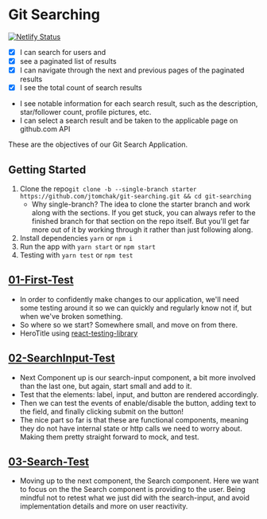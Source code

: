 # Git Searching

[![Netlify Status](https://api.netlify.com/api/v1/badges/7fa21442-8dc8-4805-8d6d-5cd9e9047b76/deploy-status)](https://app.netlify.com/sites/git-searching/deploys)

- [x] I can search for users and
- [x] see a paginated list of results
- [x] I can navigate through the next and previous pages of the paginated results
- [x] I see the total count of search results
- I see notable information for each search result, such as the description, star/follower count, profile pictures, etc.
- I can select a search result and be taken to the applicable page on github.com API

These are the objectives of our Git Search Application.

## Getting Started

1. Clone the repo`git clone -b --single-branch starter https://github.com/jtomchak/git-searching.git && cd git-searching`
   - Why single-branch? The idea to clone the starter branch and work along with the sections. If you get stuck, you can always refer to the finished branch for that section on the repo itself. But you'll get far more out of it by working through it rather than just following along.
2. Install dependencies `yarn` or `npm i`
3. Run the app with `yarn start` or `npm start`
4. Testing with `yarn test` or `npm test`

## [01-First-Test](https://github.com/jtomchak/git-searching/tree/01-first-test)

- In order to confidently make changes to our application, we'll need some testing around it so we can quickly and regularly know not if, but when we've broken something.
- So where so we start? Somewhere small, and move on from there.
- HeroTitle using [react-testing-library](https://testing-library.com/docs/react-testing-library/intro)

## [02-SearchInput-Test](https://github.com/jtomchak/git-searching/tree/02-search-input-test)

- Next Component up is our search-input component, a bit more involved than the last one, but again, start small and add to it.
- Test that the elements: label, input, and button are rendered accordingly.
- Then we can test the events of enable/disable the button, adding text to the field, and finally clicking submit on the button!
- The nice part so far is that these are functional components, meaning they do not have internal state or http calls we need to worry about. Making them pretty straight forward to mock, and test.

## [03-Search-Test](https://github.com/jtomchak/git/searching/tree/03-search-test)

- Moving up to the next component, the Search component. Here we want to focus on the the Search component is providing to the user. Being mindful not to retest what we just did with the search-input, and avoid implementation details and more on user reactivity.
